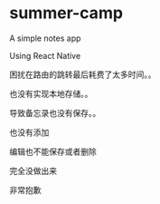 # summer-camp
A simple notes app

Using React Native

困扰在路由的跳转最后耗费了太多时间。。

也没有实现本地存储。。

导致备忘录也没有保存。。

也没有添加

编辑也不能保存或者删除

完全没做出来

非常抱歉